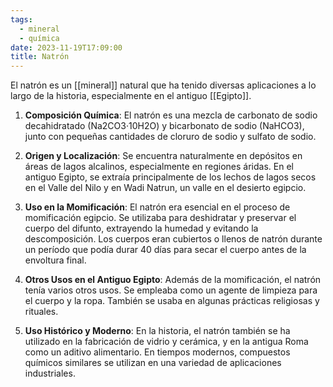 ```yaml
---
tags:
  - mineral
  - química
date: 2023-11-19T17:09:00
title: Natrón
---
```

El natrón es un [[mineral]] natural que ha tenido diversas aplicaciones a lo largo de la historia, especialmente en el antiguo [[Egipto]]. 

1. **Composición Química**: El natrón es una mezcla de carbonato de sodio decahidratado (Na2CO3·10H2O) y bicarbonato de sodio (NaHCO3), junto con pequeñas cantidades de cloruro de sodio y sulfato de sodio.

2. **Origen y Localización**: Se encuentra naturalmente en depósitos en áreas de lagos alcalinos, especialmente en regiones áridas. En el antiguo Egipto, se extraía principalmente de los lechos de lagos secos en el Valle del Nilo y en Wadi Natrun, un valle en el desierto egipcio.

3. **Uso en la Momificación**: El natrón era esencial en el proceso de momificación egipcio. Se utilizaba para deshidratar y preservar el cuerpo del difunto, extrayendo la humedad y evitando la descomposición. Los cuerpos eran cubiertos o llenos de natrón durante un período que podía durar 40 días para secar el cuerpo antes de la envoltura final.

4. **Otros Usos en el Antiguo Egipto**: Además de la momificación, el natrón tenía varios otros usos. Se empleaba como un agente de limpieza para el cuerpo y la ropa. También se usaba en algunas prácticas religiosas y rituales.

5. **Uso Histórico y Moderno**: En la historia, el natrón también se ha utilizado en la fabricación de vidrio y cerámica, y en la antigua Roma como un aditivo alimentario. En tiempos modernos, compuestos químicos similares se utilizan en una variedad de aplicaciones industriales.